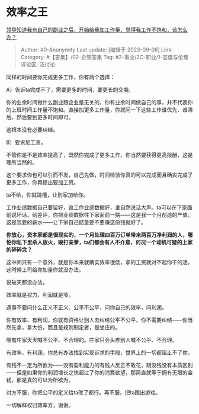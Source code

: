 # 效率之王
[领导知道我有自己的副业之后，开始给我加工作量，觉得我工作不饱和，该怎么办？](https://www.zhihu.com/question/620457299/answer/3198812546)

> Author: #0-Anonymity
> Last update: [编辑于 2023-09-06]
> Link:
> Category: #【答集】/02-企管答集
> Tag: #2-事业/2C-职业/1-态度与伦理
> 评论区:
> 泛讨论:

同样的时间要你完成更多工作，你有两个选择：

A）告诉ta完成不了，需要更多的时间，要更长的交期。

你的业余时间做什么副业跟企业是无关的，你有业余时间做自己的事，并不代表你的上班时间工作量不饱和。直接加更多工作量，你就问一下这些工作谁优先、谁滞后，然后要到更多时间即可。

这根本没有必要纠结。

B）要求加工资。

不管你是不是效率提高了，既然你完成了更多工作，你当然要获得更高报酬，这是理所当然的。

这个要求你也可以引而不发，自己先做，时间检验你真的可以完成而且确实完成了更多工作，你再提出要加工资。

ta不给，你就跳槽，让别家加给你。

工作业绩数据自己要留好，谁工作业绩数据好，谁自然说话大声。ta可以在下家面前说坏话、给差评，你把业绩数据往下家面前一摆——这是我一个月创造的产值，这是我要的薪水——让下家自己掂量要不要赚这份钱就好了。

**你放心，资本家都是很现实的，一个月处理四百万订单带来两百万净利润的人，哪怕你私下里杀人放火，殴打亲爹，ta们都会有人不介意，何况一个动机可疑的上家的碎碎念？**

这中间只有一个意外，就是你本来就确实效率很低，拿的工资就对不起你干的活，这时候上司给你加量你就没办法。

说破天都没办法。

效率就是权力，利润就是爷。

遇事不要问什么正义不正义、公平不公平，问你自己的效率，问利润。

你有效率、有利润，你就有资格让别人去纠结公平不公平，你不需要纠结——你当然先拿，拿大份，而且是规则制定者，是坐庄的。

哪有庄家天天喊不公平、不合理的。庄家只会头疼别人喊不公平、不合理。

有效率、有利润，你总有办法找到实现诉求的手段，世界上的一切都阻止不了你。

有钱不一定为所欲为——没有盈利能力的有钱人反正不敢花，跟没钱没有本质区别——但是如果你的利润增长之快超过了你的消费欲望，那简直就等于拥有无限的金钱，那是真的可以为所欲为。

对方不服，你把公平的定义给ta改了都行。再不服，把ta踢出游戏。

一切解释权归效率方，谢谢。
